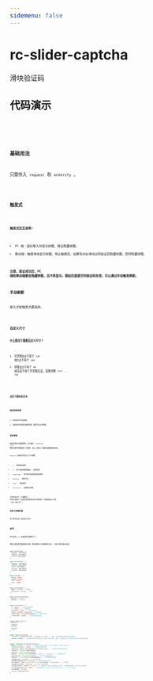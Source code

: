 ```yaml
---
sidemenu: false
---
```


# rc-slider-captcha

滑块验证码

## 代码演示

<code src='./demos/dev-icon.tsx' />
<code src='./demos/dev-button.tsx' />
<code src='./demos/dev-slideway.tsx' />

### 基础用法

只需传入 `request` 和 `onVerify` 。

<code src='./demos/basic.tsx' />

### 触发式

<code src='./demos/float.tsx' />

**触发式交互说明：**

- PC 端：鼠标移入时显示拼图，移出隐藏拼图。
- 移动端：触摸滑块显示拼图，停止触摸后，如果有向右滑动过则验证后隐藏拼图，否则隐藏拼图。

**注意，验证成功后，PC 端和移动端都会隐藏拼图，且不再显示。假如后面提交时验证码失效，可以通过手动触发刷新。**

### 手动刷新

嵌入式和触发式都适用。

<code src='./demos/actionRef.tsx' />

### 自定义尺寸

**什么情况下需要自定义尺寸？**

1. 背景图`宽度`不等于 `320` 或`高度`不等于 `160`
2. 拼图`宽度`不等于 `60` 或高度不等于背景图高度，需要调整 `left` 、 `top`

<code src='./demos/size.tsx' />
<code src='./demos/size2.tsx' />

### 自定义图标和文本

<code src='./demos/iconAndText.tsx' />

### 验证失败处理

1. 验证失败不自动刷新
2. 连续验证失败超过限制次数，需要手动点击刷新

### 安全检测

如果对安全比较重视的，可以通过 `y` `duration` `trail` 等结合算法判断是否人为操作，防止一些非人为操作破解滑块验证码。

`onVerify` 回调方法包含了以下参数：

- `x` - 拼图移动距离
- `y` - 按下鼠标到释放鼠标 `y` 轴的差值
- `targetType` - 用户操作的是拼图还是按钮
- `duration` - 操作时长
- `trail` - 拖动轨迹
- `errorCount` - 连续错误次数

大部分情况下，只需要将 `x` 传给后端即可（如果背景图和滑块有比例缩放，可能需要自己计算 `x 乘以 缩放比例`）。

### 自定义拼图内容

多少秒内完成，超过多少用户。

## API

样式支持 css 变量改变主题和尺寸。

需要计算拼图宽度和滑块比例，移动距离以为拼图距离为准。（注意计算可移动长度）

```typescript
type TipTextType = {
  default: ReactNode;
  loading: ReactNode;
  errors: ReactNode;
};

type TipIconType = {
  default: ReactNode;
  loading: ReactNode;
  error: ReactNode;
  success: ReactNode;
  refresh: ReactNode;
};

type SizeType = {
  width: number;
  height: number;
  top: number;
  left: number;
};

type JigsawImages = {
  bgUrl: string; // 背景图
  puzzleUrl: string; // 拼图
};

enum CurrentTargetType {
  Puzzle = 'puzzle',
  Button = 'button',
}

type VerifyParam = {
  x: number; // 拼图 x轴移动值
  y: number; // y 轴移动值
  duration: number; // 操作持续时长
  trail: [number, number][]; // 移动轨迹
  targetType: CurrentTargetType; // 操作dom目标
  errorCount: number; // 期间连续错误次数
};

export enum Status {
  Default = 1,
  Loading,
  Verify,
  Success,
  Error,
}

export type ActionType = {
  refresh: (resetErrorCount?: boolean) => void; // 刷新，参数为是否重置连续错误次数为0
  status: Status; // 每次获取返回当前的状态，注意它不是引用值，而是一个静态值。部分场景下配合自定义刷新操作使用。
};

export interface SliderCaptchaProps {
  mode?: 'embed' | 'float'; // 模式，embed-嵌入式 float-触发式，默认为 embed。
  limitErrorCount?: number; // 限制连续错误次数
  onVerify: (data: VerifyParam) => Promise<any>; // 移动松开后触发验证方法
  tipText?: Partial<TipTextType>;
  tipIcon?: Partial<TipIconType>;
  bgSize?: Partial<Pick<SizeType, 'width' | 'height'>>; // 背景图片尺寸
  puzzleSize?: Partial<SizeType>; // 拼图尺寸和偏移调整
  request: () => Promise<JigsawImages>; // 请求背景图和拼图
  autoRequest?: boolean; // 自动发起请求
  autoRefreshOnError?: boolean; // 验证失败后自动刷新
  actionRef?: React.MutableRefObject<ActionType | undefined>; // 手动操作
  showRefreshIcon?: boolean; // 显示右上角刷新图标
  jigsawContent?: React.ReactNode; // 面板内容，如xx秒完成超过多少用户；或隐藏刷新图标，自定义右上角内容。
  errorHoldDuration?: number; // 错误停留时长，仅在 autoRefreshOnError = true 时生效
  className?: string;
  style?: CSSProperties;
}
```
